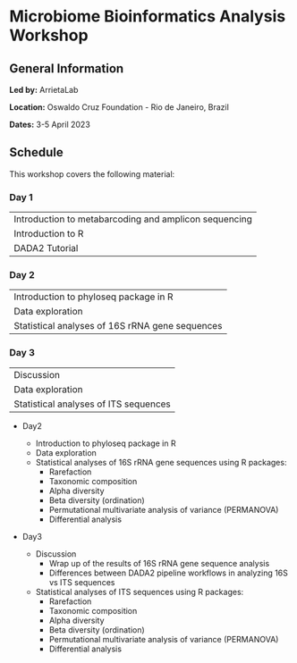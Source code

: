# Microbiome Bioinformatics Analysis Workshop

<h2 id="general">General Information</h2>

<p id="by">
  <strong>Led by:</strong>
  ArrietaLab
</p>

<p id="loc">
  <strong>Location:</strong>
  Oswaldo Cruz Foundation - Rio de Janeiro, Brazil
</p>

<p id="date">
  <strong>Dates:</strong>
  3-5 April 2023
</p>

<h2 id="schedule">Schedule</h2>
<p id="note">
This workshop covers the following material:
</p>

<div class="row">
  <div class="col-md-6">
    <h3>Day 1</h3>
    <table class="table table-striped">
      <tr> <td>Introduction to metabarcoding and amplicon sequencing</td> </tr>
      <tr> <td>Introduction to R</td> </tr>
      <tr> <td>DADA2 Tutorial</td> </tr>
    </table>
  </div>
  <p>
  
  </p>

<div class="row">
  <div class="col-md-6">
    <h3>Day 2</h3>
    <table class="table table-striped">
      <tr> <td>Introduction to phyloseq package in R</td> </tr>
      <tr> <td>Data exploration</td> </tr>
      <tr> <td>Statistical analyses of 16S rRNA gene sequences</td></tr>
    </table>
  </div>
  <p>
  
  </p>
  
  <div class="row">
  <div class="col-md-6">
    <h3>Day 3</h3>
    <table class="table table-striped">
      <tr> <td>Discussion</td> </tr>
      <tr> <td>Data exploration</td> </tr>
      <tr> <td>Statistical analyses of ITS sequences</td></tr>
    </table>
  </div>
  <p>
  
  </p>
  
- Day2 
  - Introduction to phyloseq package in R
  - Data exploration
  - Statistical analyses of 16S rRNA gene sequences using R packages: 
    - Rarefaction 
    - Taxonomic composition 
    - Alpha diversity 
    - Beta diversity (ordination)
    - Permutational multivariate analysis of variance (PERMANOVA)
    - Differential analysis 
  
- Day3 
  - Discussion
    - Wrap up of the results of 16S rRNA gene sequence analysis 
    - Differences between DADA2 pipeline workflows in analyzing 16S vs ITS sequences  
  - Statistical analyses of ITS sequences using R packages: 
    - Rarefaction 
    - Taxonomic composition 
    - Alpha diversity 
    - Beta diversity (ordination)
    - Permutational multivariate analysis of variance (PERMANOVA)
    - Differential analysis 


